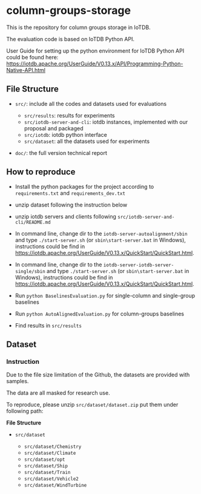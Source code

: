 # column-groups-storage

This is the repository for column groups storage in IoTDB. 

The evaluation code is based on IoTDB Python API.

User Guide for setting up the python environment for IoTDB Python API could be found here: https://iotdb.apache.org/UserGuide/V0.13.x/API/Programming-Python-Native-API.html

## File Structure

+ `src/`: include all the codes and datasets used for evaluations

  + `src/results`: results for experiments
  + `src/iotdb-server-and-cli`: iotdb instances, implemented with our proposal and packaged
  + `src/iotdb`: iotdb python interface
  + `src/dataset`: all the datasets used for experiments

+ `doc/`: the full version technical report

  

## How to reproduce

+ Install the python packages for the project according to `requirements.txt` and `requirements_dev.txt`

+ unzip dataset following the instruction below

+ unzip iotdb servers and clients following `src/iotdb-server-and-cli/README.md ` 

+ In command line, change dir to the `iotdb-server-autoalignment/sbin` and type `./start-server.sh`  (or `sbin\start-server.bat` in Windows), instructions could be find in https://iotdb.apache.org/UserGuide/V0.13.x/QuickStart/QuickStart.html.

+ In command line, change dir to the `iotdb-server-iotdb-server-single/sbin` and type `./start-server.sh`  (or `sbin\start-server.bat` in Windows), instructions could be find in https://iotdb.apache.org/UserGuide/V0.13.x/QuickStart/QuickStart.html.

+ Run `python BaselinesEvaluation.py` for single-column and single-group baselines

+ Run `python AutoAlignedEvaluation.py` for column-groups baselines

+ Find results in `src/results`

  

## Dataset

### Instruction

Due to the file size limitation of the Github, the datasets are provided with samples.

The data are all masked for research use.

To reproduce, please unzip `src/dataset/dataset.zip`  put them under following path:

**File Structure**

+ `src/dataset`

  + `src/dataset/Chemistry`
  + `src/dataset/Climate`
  + `src/dataset/opt`
  + `src/dataset/Ship`
  + `src/dataset/Train`
  + `src/dataset/Vehicle2`
  + `src/dataset/WindTurbine`
  
